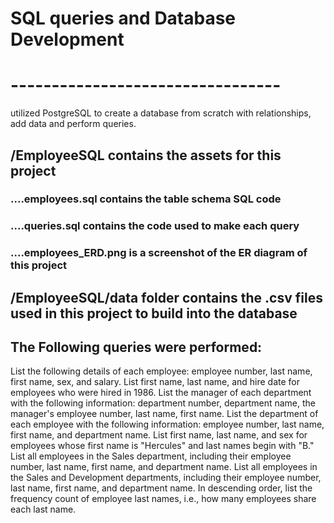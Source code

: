 # SQL queries and Database Development
# ---------------------------------
utilized PostgreSQL to create a database from scratch with relationships, add data and perform queries.

## /EmployeeSQL contains the assets for this project
### ....employees.sql contains the table schema SQL code
### ....queries.sql contains the code used to make each query
### ....employees_ERD.png is a screenshot of the ER diagram of this project

## /EmployeeSQL/data folder contains the .csv files used in this project to build into the database

## The Following queries were performed:

List the following details of each employee: employee number, last name, first name, sex, and salary.
List first name, last name, and hire date for employees who were hired in 1986.
List the manager of each department with the following information: department number, department name, the manager's employee number, last name, first name.
List the department of each employee with the following information: employee number, last name, first name, and department name.
List first name, last name, and sex for employees whose first name is "Hercules" and last names begin with "B."
List all employees in the Sales department, including their employee number, last name, first name, and department name.
List all employees in the Sales and Development departments, including their employee number, last name, first name, and department name.
In descending order, list the frequency count of employee last names, i.e., how many employees share each last name.

